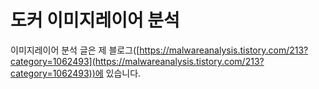 # 도커 이미지레이어 분석

이미지레이어 분석 글은 제 블로그([https://malwareanalysis.tistory.com/213?category=1062493](https://malwareanalysis.tistory.com/213?category=1062493))에 있습니다.&#x20;
